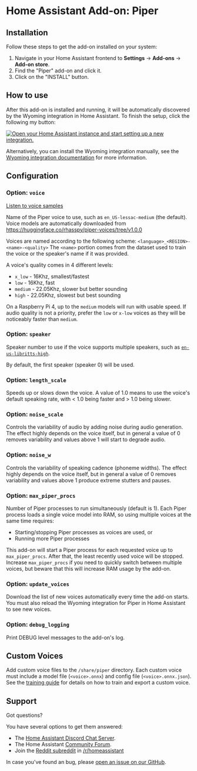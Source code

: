 # Home Assistant Add-on: Piper

## Installation

Follow these steps to get the add-on installed on your system:

1. Navigate in your Home Assistant frontend to **Settings** -> **Add-ons** -> **Add-on store**.
2. Find the "Piper" add-on and click it.
3. Click on the "INSTALL" button.

## How to use

After this add-on is installed and running, it will be automatically discovered
by the Wyoming integration in Home Assistant. To finish the setup,
click the following my button:

[![Open your Home Assistant instance and start setting up a new integration.](https://my.home-assistant.io/badges/config_flow_start.svg)](https://my.home-assistant.io/redirect/config_flow_start/?domain=wyoming)

Alternatively, you can install the Wyoming integration manually, see the
[Wyoming integration documentation](https://www.home-assistant.io/integrations/wyoming/)
for more information.

## Configuration

### Option: `voice`

[Listen to voice samples](https://rhasspy.github.io/piper-samples/)

Name of the Piper voice to use, such as `en_US-lessac-medium` (the default).
Voice models are automatically downloaded from https://huggingface.co/rhasspy/piper-voices/tree/v1.0.0

Voices are named according to the following scheme: `<language>_<REGION>-<name>-<quality>`
The `<name>` portion comes from the dataset used to train the voice or the speaker's name if it was provided.

A voice's quality comes in 4 different levels:

- `x_low` - 16Khz, smallest/fastest
- `low` - 16Khz, fast
- `medium` - 22.05Khz, slower but better sounding
- `high` - 22.05Khz, slowest but best sounding

On a Raspberry Pi 4, up to the `medium` models will run with usable speed. If audio quality is not a priority, prefer the `low` or `x-low` voices as they will be noticeably faster than `medium`.

### Option: `speaker`

Speaker number to use if the voice supports multiple speakers, such as [`en-us-libritts-high`](https://rhasspy.github.io/piper-samples/#en-us-libritts-high).

By default, the first speaker (speaker 0) will be used.

### Option: `length_scale`

Speeds up or slows down the voice. A value of 1.0 means to use the voice's default speaking rate, with < 1.0 being faster and > 1.0 being slower.

### Option: `noise_scale`

Controls the variability of audio by adding noise during audio generation. The effect highly depends on the voice itself, but in general a value of 0 removes variability and values above 1 will start to degrade audio.

### Option: `noise_w`

Controls the variability of speaking cadence (phoneme widths). The effect highly depends on the voice itself, but in general a value of 0 removes variability and values above 1 produce extreme stutters and pauses.

### Option: `max_piper_procs`

Number of Piper processes to run simultaneously (default is 1). Each Piper process loads a single voice model into RAM, so using multiple voices at the same time requires:

- Starting/stopping Piper processes as voices are used, or
- Running more Piper processes

This add-on will start a Piper process for each requested voice up to `max_piper_procs`. After that, the least recently used voice will be stopped.
Increase `max_piper_procs` if you need to quickly switch between multiple voices, but beware that this will increase RAM usage by the add-on.

### Option: `update_voices`

Download the list of new voices automatically every time the add-on starts. You must also reload the Wyoming integration for Piper in Home Assistant to see new voices.

### Option: `debug_logging`

Print DEBUG level messages to the add-on's log.

## Custom Voices

Add custom voice files to the `/share/piper` directory. Each custom voice must include a model file (`<voice>.onnx`) and config file (`<voice>.onnx.json`).
See the [training guide](https://github.com/rhasspy/piper/blob/master/TRAINING.md) for details on how to train and export a custom voice.

## Support

Got questions?

You have several options to get them answered:

- The [Home Assistant Discord Chat Server][discord].
- The Home Assistant [Community Forum][forum].
- Join the [Reddit subreddit][reddit] in [/r/homeassistant][reddit]

In case you've found an bug, please [open an issue on our GitHub][issue].

[discord]: https://discord.gg/c5DvZ4e
[forum]: https://community.home-assistant.io
[issue]: https://github.com/home-assistant/addons/issues
[reddit]: https://reddit.com/r/homeassistant
[repository]: https://github.com/hassio-addons/repository
